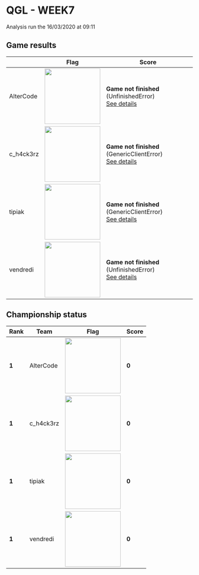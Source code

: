 # QGL - WEEK7

Analysis run the 16/03/2020 at 09:11

## Game results

||Flag|Score|
|--|--|--|
|AlterCode|<img src="../../flags/AlterCode.png" width="150" height="" />|**Game not finished** (UnfinishedError)<br>[See details](./pool-0/AlterCode.log)|
|c_h4ck3rz|<img src="../../flags/c_h4ck3rz.png" width="150" height="" />|**Game not finished** (GenericClientError)<br>[See details](./pool-1/c_h4ck3rz.log)|
|tipiak|<img src="../../flags/tipiak.png" width="150" height="" />|**Game not finished** (GenericClientError)<br>[See details](./pool-2/tipiak.log)|
|vendredi|<img src="../../flags/vendredi.png" width="150" height="" />|**Game not finished** (UnfinishedError)<br>[See details](./pool-3/vendredi.log)|
## Championship status

|Rank|Team|Flag|Score|
|--|--|--|--|
|**1**|AlterCode|<img src="../../flags/AlterCode.png" width="150" height="" />|**0**|
|**1**|c_h4ck3rz|<img src="../../flags/c_h4ck3rz.png" width="150" height="" />|**0**|
|**1**|tipiak|<img src="../../flags/tipiak.png" width="150" height="" />|**0**|
|**1**|vendredi|<img src="../../flags/vendredi.png" width="150" height="" />|**0**|

